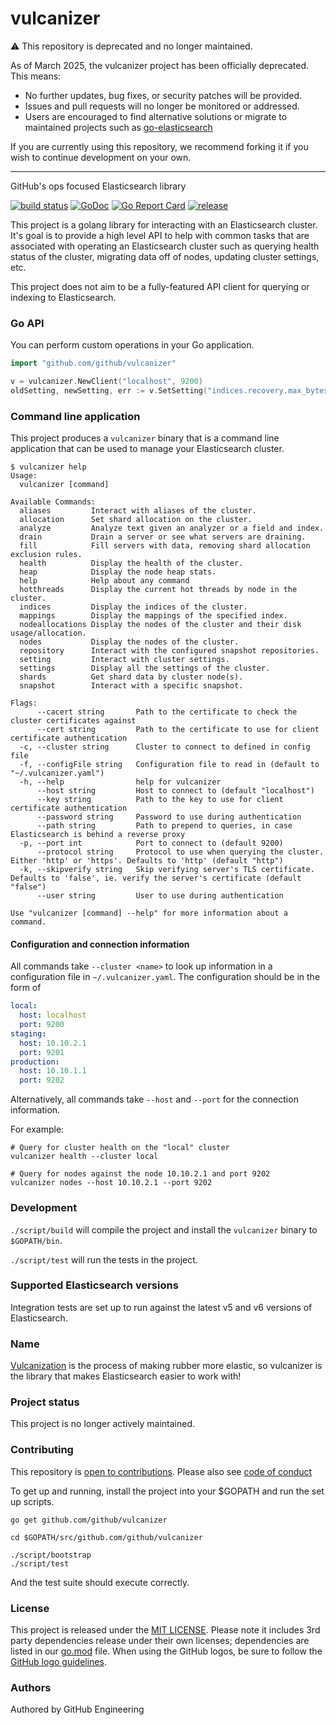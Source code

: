 # vulcanizer

⚠️ This repository is deprecated and no longer maintained.

As of March 2025, the vulcanizer project has been officially deprecated. This means:

- No further updates, bug fixes, or security patches will be provided.
- Issues and pull requests will no longer be monitored or addressed.
- Users are encouraged to find alternative solutions or migrate to maintained projects such as [go-elasticsearch](https://github.com/elastic/go-elasticsearch)

If you are currently using this repository, we recommend forking it if you wish to continue development on your own.

---

GitHub's ops focused Elasticsearch library

[![build status](https://github.com/github/vulcanizer/workflows/Vulcanizer%20CI/badge.svg)](https://github.com/github/vulcanizer/actions) [![GoDoc](https://godoc.org/github.com/github/vulcanizer?status.svg)](https://godoc.org/github.com/github/vulcanizer) [![Go Report Card](https://goreportcard.com/badge/github.com/github/vulcanizer)](https://goreportcard.com/report/github.com/github/vulcanizer) [![release](https://img.shields.io/github/release/github/vulcanizer.svg)](https://github.com/github/vulcanizer/releases)

This project is a golang library for interacting with an Elasticsearch cluster. It's goal is to provide a high level API to help with common tasks that are associated with operating an Elasticsearch cluster such as querying health status of the cluster, migrating data off of nodes, updating cluster settings, etc.

This project does not aim to be a fully-featured API client for querying or indexing to Elasticsearch.

### Go API

You can perform custom operations in your Go application.

```go
import "github.com/github/vulcanizer"

v = vulcanizer.NewClient("localhost", 9200)
oldSetting, newSetting, err := v.SetSetting("indices.recovery.max_bytes_per_sec", "1000mb")
```

### Command line application

This project produces a `vulcanizer` binary that is a command line application that can be used to manage your Elasticsearch cluster.

```
$ vulcanizer help
Usage:
  vulcanizer [command]

Available Commands:
  aliases         Interact with aliases of the cluster.
  allocation      Set shard allocation on the cluster.
  analyze         Analyze text given an analyzer or a field and index.
  drain           Drain a server or see what servers are draining.
  fill            Fill servers with data, removing shard allocation exclusion rules.
  health          Display the health of the cluster.
  heap            Display the node heap stats.
  help            Help about any command
  hotthreads      Display the current hot threads by node in the cluster.
  indices         Display the indices of the cluster.
  mappings        Display the mappings of the specified index.
  nodeallocations Display the nodes of the cluster and their disk usage/allocation.
  nodes           Display the nodes of the cluster.
  repository      Interact with the configured snapshot repositories.
  setting         Interact with cluster settings.
  settings        Display all the settings of the cluster.
  shards          Get shard data by cluster node(s).
  snapshot        Interact with a specific snapshot.

Flags:
      --cacert string       Path to the certificate to check the cluster certificates against
      --cert string         Path to the certificate to use for client certificate authentication
  -c, --cluster string      Cluster to connect to defined in config file
  -f, --configFile string   Configuration file to read in (default to "~/.vulcanizer.yaml")
  -h, --help                help for vulcanizer
      --host string         Host to connect to (default "localhost")
      --key string          Path to the key to use for client certificate authentication
      --password string     Password to use during authentication
      --path string         Path to prepend to queries, in case Elasticsearch is behind a reverse proxy
  -p, --port int            Port to connect to (default 9200)
      --protocol string     Protocol to use when querying the cluster. Either 'http' or 'https'. Defaults to 'http' (default "http")
  -k, --skipverify string   Skip verifying server's TLS certificate. Defaults to 'false', ie. verify the server's certificate (default "false")
      --user string         User to use during authentication

Use "vulcanizer [command] --help" for more information about a command.
```


#### Configuration and connection information 

All commands take `--cluster <name>` to look up information in a configuration file in `~/.vulcanizer.yaml`. The configuration should be in the form of 

```yml
local:
  host: localhost
  port: 9200
staging:
  host: 10.10.2.1
  port: 9201
production:
  host: 10.10.1.1
  port: 9202
```

Alternatively, all commands take `--host` and `--port` for the connection information.

For example:

```
# Query for cluster health on the "local" cluster
vulcanizer health --cluster local

# Query for nodes against the node 10.10.2.1 and port 9202
vulcanizer nodes --host 10.10.2.1 --port 9202
```

### Development

`./script/build` will compile the project and install the `vulcanizer` binary to `$GOPATH/bin`.

`./script/test` will run the tests in the project.

### Supported Elasticsearch versions

Integration tests are set up to run against the latest v5 and v6 versions of Elasticsearch.

### Name

[Vulcanization](https://en.wikipedia.org/wiki/Vulcanization) is the process of making rubber more elastic, so vulcanizer is the library that makes Elasticsearch easier to work with!

### Project status

This project is no longer actively maintained.

### Contributing

This repository is [open to contributions](CONTRIBUTING.md). Please also see [code of conduct](CODE_OF_CONDUCT.md)

To get up and running, install the project into your $GOPATH and run the set up scripts.

```
go get github.com/github/vulcanizer

cd $GOPATH/src/github.com/github/vulcanizer

./script/bootstrap
./script/test
```

And the test suite should execute correctly.

### License

This project is released under the [MIT LICENSE](LICENSE). Please note it includes 3rd party dependencies release under their own licenses; dependencies are listed in our [go.mod](https://github.com/github/vulcanizer/blob/main/go.mod) file. When using the GitHub logos, be sure to follow the [GitHub logo guidelines](https://github.com/logos).

### Authors

Authored by GitHub Engineering

